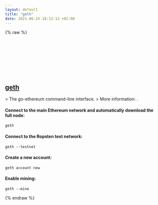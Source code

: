 ```yaml
---
layout: default
title: "geth"
date: 2021-06-25 18:12:13 +02:00
---
```

{% raw %}
<h2 id="geth">
  <a href="/en/common/geth.html">geth</a> <a href="#geth"><svg class="icon">
    <use href="/assets/images/unicode_sprite.svg#link" />
  </svg></a>
</h2>
> The go-ethereum command-line interface.
> More information: <https://geth.ethereum.org>.

#### Connect to the main Ethereum network and automatically download the full node:
```shell
geth
```
#### Connect to the Ropsten test network:
```shell
geth --testnet
```
#### Create a new account:
```shell
geth account new
```
#### Enable mining:
```shell
geth --mine
```
{% endraw %}